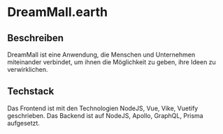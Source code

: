 # DreamMall.earth

## Beschreiben

DreamMall ist eine Anwendung, die Menschen und Unternehmen miteinander verbindet, um ihnen die Möglichkeit zu geben, ihre Ideen zu verwirklichen.

## Techstack

Das Frontend ist mit den Technologien NodeJS, Vue, Vike, Vuetify geschrieben.
Das Backend ist auf NodeJS, Apollo, GraphQL, Prisma aufgesetzt.

